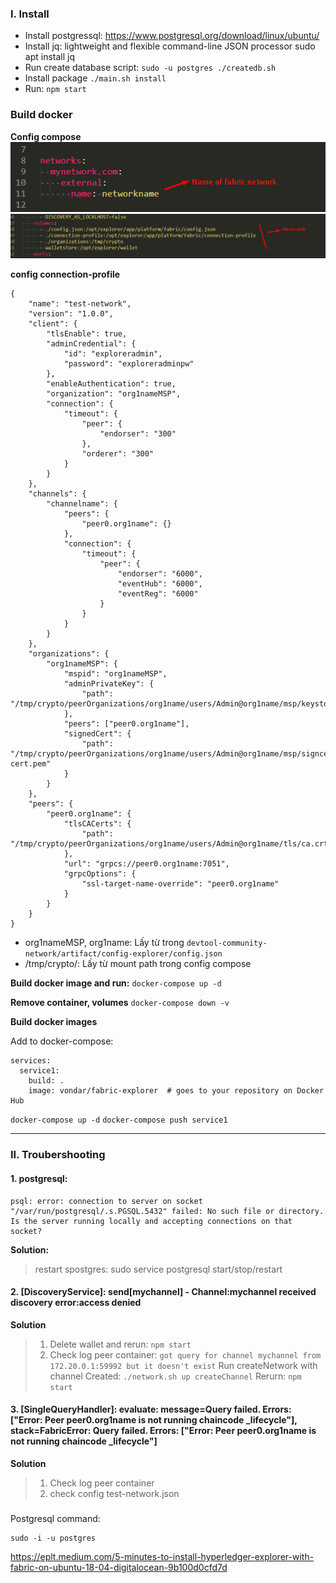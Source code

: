 ### I. Install
- Install postgressql: https://www.postgresql.org/download/linux/ubuntu/
- Install jq: lightweight and flexible command-line JSON processor
    sudo apt install jq
- Run create database script:
    ```sudo -u postgres ./createdb.sh```
- Install package
    ```./main.sh install```
- Run:
    ```npm start```


### Build docker

**Config compose**
![Config compose](./img/compose_1.png)
![Config compose](./img/compose_2.png)

**config connection-profile**
```
{
	"name": "test-network",
	"version": "1.0.0",
	"client": {
		"tlsEnable": true,
		"adminCredential": {
			"id": "exploreradmin",
			"password": "exploreradminpw"
		},
		"enableAuthentication": true,
		"organization": "org1nameMSP",
		"connection": {
			"timeout": {
				"peer": {
					"endorser": "300"
				},
				"orderer": "300"
			}
		}
	},
	"channels": {
		"channelname": {
			"peers": {
				"peer0.org1name": {}
			},
			"connection": {
				"timeout": {
					"peer": {
						"endorser": "6000",
						"eventHub": "6000",
						"eventReg": "6000"
					}
				}
			}
		}
	},
	"organizations": {
		"org1nameMSP": {
			"mspid": "org1nameMSP",
			"adminPrivateKey": {
				"path": "/tmp/crypto/peerOrganizations/org1name/users/Admin@org1name/msp/keystore/f6aa76db65dcfe9e61c5d9c1d64aaba4a1ad798e06faf064ccb352ec80907535_sk"
			},
			"peers": ["peer0.org1name"],
			"signedCert": {
				"path": "/tmp/crypto/peerOrganizations/org1name/users/Admin@org1name/msp/signcerts/Admin@org1name-cert.pem"
			}
		}
	},
	"peers": {
		"peer0.org1name": {
			"tlsCACerts": {
				"path": "/tmp/crypto/peerOrganizations/org1name/users/Admin@org1name/tls/ca.crt"
			},
			"url": "grpcs://peer0.org1name:7051",
			"grpcOptions": {
				"ssl-target-name-override": "peer0.org1name"
			}
		}
	}
}
```
- org1nameMSP, org1name: Lấy từ trong `devtool-community-network/artifact/config-explorer/config.json`
- /tmp/crypto/: Lấy từ mount path trong config compose

**Build docker image and run:**
`docker-compose up -d`

**Remove container, volumes**
`docker-compose down -v`

**Build docker images**

Add to docker-compose:
```
services:
  service1:
    build: .
    image: vondar/fabric-explorer  # goes to your repository on Docker Hub
```
`docker-compose up -d`
`docker-compose push service1`


---
### II. Troubershooting
#### 1. postgresql: 
```
psql: error: connection to server on socket "/var/run/postgresql/.s.PGSQL.5432" failed: No such file or directory.
Is the server running locally and accepting connections on that socket?
```
**Solution:**
> restart spostgres:
    sudo service postgresql start/stop/restart

#### 2. [DiscoveryService]: send[mychannel] - Channel:mychannel received discovery error:access denied
**Solution**
> 1. Delete wallet and rerun: `npm start`
> 2. Check log peer container: `got query for channel mychannel from 172.20.0.1:59992 but it doesn't exist`
Run createNetwork with channel Created: `./network.sh up createChannel`
Rerurn: `npm start`
#### 3. [SingleQueryHandler]: evaluate: message=Query failed. Errors: ["Error: Peer peer0.org1name is not running chaincode _lifecycle"], stack=FabricError: Query failed. Errors: ["Error: Peer peer0.org1name is not running chaincode _lifecycle"]
**Solution**
> 1. Check log peer container
> 2. check config test-network.json


###
Postgresql command:
```
sudo -i -u postgres

```




https://eplt.medium.com/5-minutes-to-install-hyperledger-explorer-with-fabric-on-ubuntu-18-04-digitalocean-9b100d0cfd7d